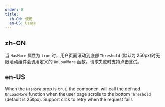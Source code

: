 ```yaml
---
order: 0
title:
  zh-CN: 使用
  en-US: Usage
---
```


## zh-CN

当 `HasMore` 属性为 `true` 时，用户页面滚动到底部 `Threshold` (默认为 250px)时无限滚动组件会调用定义的 `OnLoadMore` 函数。请求失败时支持点击重试。

## en-US

When the `HasMore` prop is `true`, the component will call the defined `OnLoadMore` function when the user page scrolls to the bottom `Threshold` (default is 250px). Support click to retry when the request fails.

